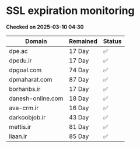 # SSL expiration monitoring

**Checked on 2025-03-10 04:30**

| Domain | Remained | Status       |
|--------|----------|--------------|
| dpe.ac     | 17 Day   | ✅ |
| dpedu.ir     | 17 Day   | ✅ |
| dpgoal.com     | 74 Day   | ✅ |
| dpmaharat.com     | 87 Day   | ✅ |
| borhanbs.ir     | 17 Day   | ✅ |
| danesh-online.com     | 18 Day   | ✅ |
| ava-crm.ir     | 16 Day   | ✅ |
| darkoobjob.ir     | 43 Day   | ✅ |
| mettis.ir     | 81 Day   | ✅ |
| liaan.ir     | 85 Day   | ✅ |
